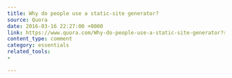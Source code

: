 ```yaml
---
title: Why do people use a static-site generator?
source: Quora
date: 2016-03-16 22:27:00 +0000
link: https://www.quora.com/Why-do-people-use-a-static-site-generator?share=1
content_type: comment
category: essentials
related_tools:
- 

---
```

